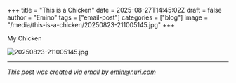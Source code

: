 +++
title = "This is a Chicken"
date = 2025-08-27T14:45:02Z
draft = false
author = "Emino"
tags = ["email-post"]
categories = ["blog"]
image = "/media/this-is-a-chicken/20250823-211005145.jpg"
+++

My Chicken


![20250823-211005145.jpg](/media/this-is-a-chicken/20250823-211005145.jpg)

---
*This post was created via email by emin@nuri.com*
